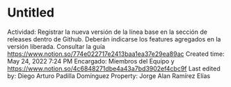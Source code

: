 # Untitled

Actividad: Registrar la nueva versión de la línea base en la sección de releases dentro de Github. Deberán indicarse los features agregados en la versión liberada. Consultar la guía https://www.notion.so/774e022717e2413baa1ea37e29ea89ac 
Created time: May 24, 2022 7:24 PM
Encargado: Miembros del Equipo y https://www.notion.so/4c6848271dbe4a43a7bd3902ef4cbc9f 
Last edited by: Diego Arturo Padilla Domínguez
Property: Jorge Alan Ramírez Elías